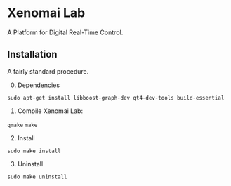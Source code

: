 Xenomai Lab
===========

A Platform for Digital Real-Time Control.

Installation
------------

A fairly standard procedure.

0. Dependencies

`sudo apt-get install libboost-graph-dev qt4-dev-tools build-essential`

1. Compile Xenomai Lab:

`qmake`
`make`

2. Install

`sudo make install`

3. Uninstall

`sudo make uninstall`

